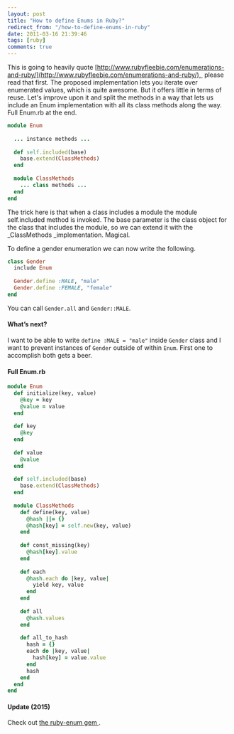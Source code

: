 ```yaml
---
layout: post
title: "How to define Enums in Ruby?"
redirect_from: "/how-to-define-enums-in-ruby"
date: 2011-03-16 21:39:46
tags: [ruby]
comments: true
---
```

This is going to heavily quote [http://www.rubyfleebie.com/enumerations-and-ruby/](http://www.rubyfleebie.com/enumerations-and-ruby/),  please read that first. The proposed implementation lets you iterate over enumerated values, which is quite awesome. But it offers little in terms of reuse. Let's improve upon it and split the methods in a way that lets us include an Enum implementation with all its class methods along the way. Full Enum.rb at the end.

```ruby
module Enum
 
  ... instance methods ...
  
  def self.included(base)
    base.extend(ClassMethods)    
  end
 
  module ClassMethods
    ... class methods ...
  end
end
```

The trick here is that when a class includes a module the module self.included method is invoked. The base parameter is the class object for the class that includes the module, so we can extend it with the _ClassMethods _implementation. Magical.

To define a gender enumeration we can now write the following.

```ruby
class Gender
  include Enum
  
  Gender.define :MALE, "male"
  Gender.define :FEMALE, "female"
end
```

You can call `Gender.all` and `Gender::MALE`.

#### What’s next?

I want to be able to write `define :MALE = "male"` inside `Gender` class and I want to prevent instances of `Gender` outside of within `Enum`. First one to accomplish both gets a beer.

#### Full Enum.rb

```ruby
module Enum
  def initialize(key, value)
    @key = key
    @value = value
  end
 
  def key
    @key
  end
 
  def value
    @value
  end
  
  def self.included(base)
    base.extend(ClassMethods)    
  end
 
  module ClassMethods
    def define(key, value)
      @hash ||= {}
      @hash[key] = self.new(key, value)
    end
 
    def const_missing(key)
      @hash[key].value
    end    
 
    def each
      @hash.each do |key, value|
        yield key, value
      end
    end
 
    def all
      @hash.values
    end
 
    def all_to_hash
      hash = {}
      each do |key, value|
        hash[key] = value.value
      end
      hash
    end
  end
end
```

#### Update (2015)

Check out [the ruby-enum gem ](https://github.com/dblock/ruby-enum).

